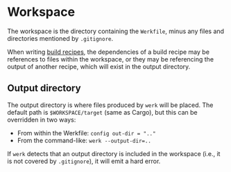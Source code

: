 # Workspace

The workspace is the directory containing the `Werkfile`, minus any files and
directories mentioned by `.gitignore`.

When writing [build recipes](./build_recipes.md), the dependencies of a build
recipe may be references to files within the workspace, or they may be
referencing the output of another recipe, which will exist in the output
directory.

## Output directory

The output directory is where files produced by `werk` will be placed. The
default path is `$WORKSPACE/target` (same as Cargo), but this can be overridden
in two ways:

* From within the Werkfile: `config out-dir = ".."`
* From the command-like: `werk --output-dir=..`

If `werk` detects that an output directory is included in the workspace (i.e.,
it is not covered by `.gitignore`), it will emit a hard error.
